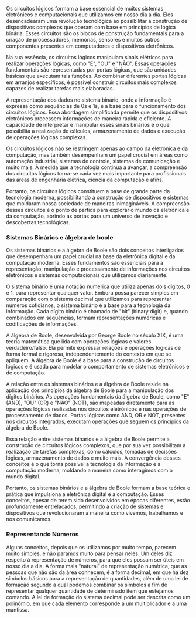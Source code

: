 Os circuitos lógicos formam a base essencial de muitos sistemas eletrônicos e computacionais que utilizamos em nosso dia a dia. Eles desencadearam uma revolução tecnológica ao possibilitar a construção de dispositivos complexos que operam com base em princípios de lógica binária. Esses circuitos são os blocos de construção fundamentais para a criação de processadores, memórias, sensores e muitos outros componentes presentes em computadores e dispositivos eletrônicos.

Na sua essência, os circuitos lógicos manipulam sinais elétricos para realizar operações lógicas, como "E", "OU" e "NÃO". Essas operações fundamentais são representadas por portas lógicas, que são unidades básicas que executam tais funções. Ao combinar diferentes portas lógicas em arranjos específicos, é possível construir circuitos mais complexos capazes de realizar tarefas mais elaboradas.

A representação dos dados no sistema binário, onde a informação é expressa como sequências de 0s e 1s, é a base para o funcionamento dos circuitos lógicos. Essa abordagem simplificada permite que os dispositivos eletrônicos processem informações de maneira rápida e eficiente. A capacidade de interpretar e manipular esses sinais binários é o que possibilita a realização de cálculos, armazenamento de dados e execução de operações lógicas complexas.

Os circuitos lógicos não se restringem apenas ao campo da eletrônica e da computação, mas também desempenham um papel crucial em áreas como automação industrial, sistemas de controle, sistemas de comunicação e muito mais. À medida que a tecnologia continua a avançar, a compreensão dos circuitos lógicos torna-se cada vez mais importante para profissionais das áreas de engenharia elétrica, ciência da computação e afins.

Portanto, os circuitos lógicos constituem a base de grande parte da tecnologia moderna, possibilitando a construção de dispositivos e sistemas que moldaram nossa sociedade de maneiras inimagináveis. A compreensão desses circuitos é o ponto de partida para explorar o mundo da eletrônica e da computação, abrindo as portas para um universo de inovação e descobertas tecnológicas.

### Sistemas Binários e álgebra de boole

Os sistemas binários e a álgebra de Boole são dois conceitos interligados que desempenham um papel crucial na base da eletrônica digital e da computação moderna. Esses fundamentos são essenciais para a representação, manipulação e processamento de informações nos circuitos eletrônicos e sistemas computacionais que utilizamos diariamente.

O sistema binário é uma notação numérica que utiliza apenas dois dígitos, 0 e 1, para representar qualquer valor. Embora possa parecer simples em comparação com o sistema decimal que utilizamos para representar números cotidianos, o sistema binário é a base para a tecnologia da informação. Cada dígito binário é chamado de "bit" (binary digit) e, quando combinados em sequências, formam representações numéricas e codificações de informações.

A álgebra de Boole, desenvolvida por George Boole no século XIX, é uma teoria matemática que lida com operações lógicas e valores verdadeiro/falso. Ela permite expressar relações e operações lógicas de forma formal e rigorosa, independentemente do contexto em que se apliquem. A álgebra de Boole é a base para a construção de circuitos lógicos e é usada para modelar o comportamento de sistemas eletrônicos e de computação.

A relação entre os sistemas binários e a álgebra de Boole reside na aplicação dos princípios da álgebra de Boole para a manipulação dos dígitos binários. As operações fundamentais da álgebra de Boole, como "E" (AND), "OU" (OR) e "NÃO" (NOT), são mapeadas diretamente para as operações lógicas realizadas nos circuitos eletrônicos e nas operações de processamento de dados. Portas lógicas como AND, OR e NOT, presentes nos circuitos integrados, executam operações que seguem os princípios da álgebra de Boole.

Essa relação entre sistemas binários e a álgebra de Boole permite a construção de circuitos lógicos complexos, que por sua vez possibilitam a realização de tarefas complexas, como cálculos, tomadas de decisões lógicas, armazenamento de dados e muito mais. A convergência desses conceitos é o que torna possível a tecnologia da informação e a computação moderna, moldando a maneira como interagimos com o mundo digital.

Portanto, os sistemas binários e a álgebra de Boole formam a base teórica e prática que impulsiona a eletrônica digital e a computação. Esses conceitos, apesar de terem sido desenvolvidos em épocas diferentes, estão profundamente entrelaçados, permitindo a criação de sistemas e dispositivos que revolucionaram a maneira como vivemos, trabalhamos e nos comunicamos.

### Representando Números

Alguns conceitos, depois que os utilizamos por muito tempo, parecem muito simples, e não paramos muito para pensar neles. Um deles diz respeito à representação de números, para que eles possam ser úteis em nosso dia a dia. A forma mais “natural” de representação numérica, que as pessoas que não são da área conhecem, é a forma decimal, em que há dez símbolos básicos para a representação de quantidades, além de uma lei de formação segundo a qual podemos combinar os símbolos a fim de representar qualquer quantidade de determinado item que estejamos contando. A lei de formação do sistema decimal pode ser descrita como um polinômio, em que cada elemento corresponde a um multiplicador e a uma mantissa.
